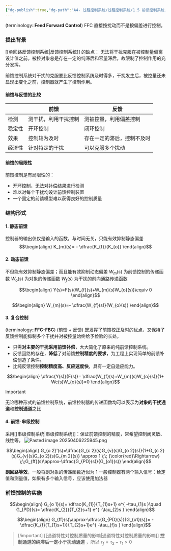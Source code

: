 ```yaml
---
{"dg-publish":true,"dg-path":"A4- 过程控制系统/过程控制系统/1.5 前馈控制系统.md","permalink":"/A4- 过程控制系统/过程控制系统/1.5 前馈控制系统/","dgPassFrontmatter":true,"noteIcon":"","created":"2025-03-03T10:05:22.000+08:00","updated":"2025-08-02T10:36:28.539+08:00"}
---
```


(terminology::**Feed Forward Control**) FFC 
直接按扰动而不是按偏差进行控制。

### 提出背景
[[单回路反馈控制系统\|反馈控制系统]] 的缺点： 无法将干扰克服在被控制量偏离设计值之前。被控对象总是存在一定的纯滞后和容量滞后，故限制了控制作用的充分发挥。

前馈控制系统对干扰的克服要比反馈控制系统及时得多，干扰发生后，被控量还未显现出变化之前，控制器就产生了控制作用。 


#### 前馈与反馈的比较
|     | 前馈         | 反馈            |
| --- | ---------- | ------------- |
| 检测  | 测干扰，利用干扰控制 | 测被控量，利用偏差控制   |
| 稳定性 | 开环控制       | 闭环控制          |
| 效果  | 控制较为及时     | 存在一定的滞后，控制不及时 |
| 经济性 | 针对特定的干扰    | 可以克服多个扰动      |
#### 前馈的局限性
前馈控制是有局限性的：
- 开环控制，无法对补偿结果进行检测
- 难以对每个干扰均设计前馈控制装置
- 一个固定的前馈模型难以获得良好的控制质量

### 结构形式

#### 1. 静态前馈
控制器的输出仅仅是输入的函数，与时间无关，只能有效抑制静态偏差
$$\begin{align}
K_{m}(s)= - \dfrac{K_{f}}{K_{o}}
\end{align}$$
#### 2. 动态前馈
不但能有效抑制静态偏差；而且能有效抑制动态偏差
$W_{m}(s)$ 为前馈控制的传递函数
$W_{o}(s)$ 为对象的传递函数
$W_{f}(s)$ 为干扰的前向通路传递函数

$$\begin{align}
Y(s)=F(s)(W_{f}(s)+W_{m}(s)W_{o}(s))\equiv 0
\end{align}$$

$$\begin{align}
W_{m}(s)=- \dfrac{W_{f}(s)}{W_{o}(s)}
\end{align}$$

#### 3. 复合控制 
(terminology::**FFC-FBC**) (前馈 + 反馈) 
既发挥了前馈校正及时的优点，又保持了反馈控制能抑制多个干扰并对被控量始终给予检验的长处。
- 只需**对主要的干扰采用前馈补偿**，大大简化了原来的纯前馈控制系统。
- 反馈回路的存在，**降低**了对前馈**控制精度的要求**，为工程上实现简单的前馈补偿创造了条件。
- 比纯反馈控制**控制精度高、反应速度快**，具有一定自适应能力。


$$\begin{align}
\dfrac{Y(s)}{F(s)}= \dfrac{W_{f}(s)+W_{m}(s)W_{o}(s)}{1+ Wc(s)W_{o}(s)}=0
\end{align}$$

> [!important] 
> 无论哪种形式的前馈控制系统，前馈控制器的传递函数均可以表示为**对象的干扰通道**和**控制通道**之比
 
#### 4. 前馈-串级控制
采用[[串级控制系统\|串级控制系统]]：保证前馈控制的精度，常希望控制阀灵敏、线性等。
![Pasted image 20250406225945.png](/img/user/Photo%20Resources/Pasted%20image%2020250406225945.png)

$$\begin{align}
G_{o 2}'(s)=\dfrac{G_{c 2}(s)G_{v}(s)G_{o 2}(s)}{1+G_{c 2}(s)G_{v}(s)G_{o 2}(s)G_{m 2}(s)} \approx 1 \;\; {\color{red}\Rightarrow} \;\;G_{ff}(s)\approx-\dfrac{G_{PD}(s)}{G_{o1}(s)}
\end{align}$$

**副回路等效**，一般将副对象的传递函数近似为 1
一般控制器有两个输入信号：给定值和测量值，如果有多个输入信号，应该使用加法器 

### 前馈控制的实施 
$$\begin{align}
G_{o 1}(s)= \dfrac{K_{1}}{T_{1}s+1} e^{ -\tau_{1}s }\quad G_{PD}(s)= \dfrac{K_{2}}{T_{2}s+1} e^{ -\tau_{2}s }
\end{align}$$

$$\begin{align}
G_{ff}(s)\approx-\dfrac{G_{PD}(s)}{G_{o1}(s)}= -\dfrac{K_{f}(T_{1}s+1)}{T_{2}s+1}e^{ -\tau_{f}s }
\end{align}$$

> [!important] [[通道特性对控制质量的影响\|通道特性对控制质量的影响]]
> **控制通道的纯滞后一定小于扰动通道** ，所以 $\tau _f=\tau_{2}-\tau_{1}>0$ 


